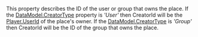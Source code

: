 This property describes the ID of the user or group that owns the place.
If the [DataModel.CreatorType](https://create.roblox.com/docs/reference/engine/classes/DataModel#CreatorType) property is _'User'_ then CreatorId will be
the [Player.UserId](https://create.roblox.com/docs/reference/engine/classes/Player#UserId) of the place's owner. If the [DataModel.CreatorType](https://create.roblox.com/docs/reference/engine/classes/DataModel#CreatorType)
is _'Group'_ then CreatorId will be the ID of the group that owns the
place.
